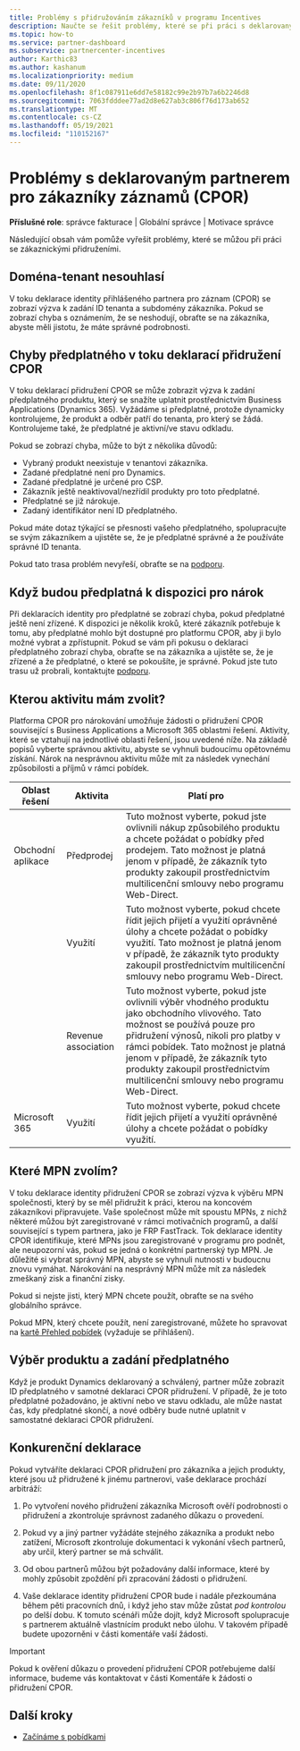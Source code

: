 ```yaml
---
title: Problémy s přidružováním zákazníků v programu Incentives
description: Naučte se řešit problémy, které se při práci s deklarovaným přidružením zákazníků na záznam (CPOR) tvrdí partner.
ms.topic: how-to
ms.service: partner-dashboard
ms.subservice: partnercenter-incentives
author: Karthic83
ms.author: kashanum
ms.localizationpriority: medium
ms.date: 09/11/2020
ms.openlocfilehash: 8f1c087911e6dd7e58182c99e2b97b7a6b2246d8
ms.sourcegitcommit: 7063fdddee77ad2d8e627ab3c806f76d173ab652
ms.translationtype: MT
ms.contentlocale: cs-CZ
ms.lasthandoff: 05/19/2021
ms.locfileid: "110152167"
---
```

# <a name="issues-with-claimed-partner-of-record-cpor-customer-associations"></a>Problémy s deklarovaným partnerem pro zákazníky záznamů (CPOR)

**Příslušné role**: správce fakturace | Globální správce | Motivace správce

Následující obsah vám pomůže vyřešit problémy, které se můžou při práci se zákaznickými přidruženími.

## <a name="domain-tenant-mismatch"></a>Doména-tenant nesouhlasí

V toku deklarace identity přihlášeného partnera pro záznam (CPOR) se zobrazí výzva k zadání ID tenanta a subdomény zákazníka. Pokud se zobrazí chyba s oznámením, že se neshodují, obraťte se na zákazníka, abyste měli jistotu, že máte správné podrobnosti.

## <a name="subscription-errors-in-the-cpor-association-claim-flow"></a>Chyby předplatného v toku deklarací přidružení CPOR

V toku deklarací přidružení CPOR se může zobrazit výzva k zadání předplatného produktu, který se snažíte uplatnit prostřednictvím Business Applications (Dynamics 365). Vyžádáme si předplatné, protože dynamicky kontrolujeme, že produkt a odběr patří do tenanta, pro který se žádá. Kontrolujeme také, že předplatné je aktivní/ve stavu odkladu.

Pokud se zobrazí chyba, může to být z několika důvodů:

- Vybraný produkt neexistuje v tenantovi zákazníka.
- Zadané předplatné není pro Dynamics.
- Zadané předplatné je určené pro CSP.
- Zákazník ještě neaktivoval/nezřídil produkty pro toto předplatné.
- Předplatné se již nárokuje.
- Zadaný identifikátor není ID předplatného.

Pokud máte dotaz týkající se přesnosti vašeho předplatného, spolupracujte se svým zákazníkem a ujistěte se, že je předplatné správné a že používáte správné ID tenanta.

Pokud tato trasa problém nevyřeší, obraťte se na [podporu](https://partner.microsoft.com/dashboard/support/incentives/servicerequests?category=incentives).

## <a name="when-subscriptions-will-be-available-to-claim"></a>Když budou předplatná k dispozici pro nárok

Při deklaracích identity pro předplatné se zobrazí chyba, pokud předplatné ještě není zřízené. K dispozici je několik kroků, které zákazník potřebuje k tomu, aby předplatné mohlo být dostupné pro platformu CPOR, aby ji bylo možné vybrat a zpřístupnit. Pokud se vám při pokusu o deklaraci předplatného zobrazí chyba, obraťte se na zákazníka a ujistěte se, že je zřízené a že předplatné, o které se pokoušíte, je správné. Pokud jste tuto trasu už probrali, kontaktujte [podporu](https://partner.microsoft.com/dashboard/support/incentives/servicerequests?category=incentives).

## <a name="which-activity-do-i-choose"></a>Kterou aktivitu mám zvolit?

Platforma CPOR pro nárokování umožňuje žádosti o přidružení CPOR související s Business Applications a Microsoft 365 oblastmi řešení. Aktivity, které se vztahují na jednotlivé oblasti řešení, jsou uvedené níže. Na základě popisů vyberte správnou aktivitu, abyste se vyhnuli budoucímu opětovnému získání. Nárok na nesprávnou aktivitu může mít za následek vynechání způsobilosti a příjmů v rámci pobídek.


| Oblast řešení | Aktivita | Platí pro |
| ------ | ----------- | ----------- |
| Obchodní aplikace      | Předprodej   | Tuto možnost vyberte, pokud jste ovlivnili nákup způsobilého produktu a chcete požádat o pobídky před prodejem. Tato možnost je platná jenom v případě, že zákazník tyto produkty zakoupil prostřednictvím multilicenční smlouvy nebo programu Web-Direct. |
|    |  Využití  | Tuto možnost vyberte, pokud chcete řídit jejich přijetí a využití oprávněné úlohy a chcete požádat o pobídky využití. Tato možnost je platná jenom v případě, že zákazník tyto produkty zakoupil prostřednictvím multilicenční smlouvy nebo programu Web-Direct. |
|    | Revenue association   | Tuto možnost vyberte, pokud jste ovlivnili výběr vhodného produktu jako obchodního vlivového. Tato možnost se používá pouze pro přidružení výnosů, nikoli pro platby v rámci pobídek. Tato možnost je platná jenom v případě, že zákazník tyto produkty zakoupil prostřednictvím multilicenční smlouvy nebo programu Web-Direct.   |
| Microsoft 365   | Využití   | Tuto možnost vyberte, pokud chcete řídit jejich přijetí a využití oprávněné úlohy a chcete požádat o pobídky využití. |

## <a name="which-mpn-do-i-choose"></a>Které MPN zvolím?

V toku deklarace identity přidružení CPOR se zobrazí výzva k výběru MPN společnosti, který by se měl přidružit k práci, kterou na koncovém zákazníkovi připravujete. Vaše společnost může mít spoustu MPNs, z nichž některé můžou být zaregistrované v rámci motivačních programů, a další související s typem partnera, jako je FRP FastTrack. Tok deklarace identity CPOR identifikuje, které MPNs jsou zaregistrované v programu pro podnět, ale neupozorní vás, pokud se jedná o konkrétní partnerský typ MPN. Je důležité si vybrat správný MPN, abyste se vyhnuli nutnosti v budoucnu znovu vymáhat. Nárokování na nesprávný MPN může mít za následek zmeškaný zisk a finanční zisky.

Pokud si nejste jisti, který MPN chcete použít, obraťte se na svého globálního správce.

Pokud MPN, který chcete použít, není zaregistrované, můžete ho spravovat na [kartě Přehled pobídek](https://partner.microsoft.com/dashboard/incentives/enrollment/summary) (vyžaduje se přihlášení).

## <a name="choosing-a-product-vs-entering-a-subscription"></a>Výběr produktu a zadání předplatného

Když je produkt Dynamics deklarovaný a schválený, partner může zobrazit ID předplatného v samotné deklaraci CPOR přidružení. V případě, že je toto předplatné požadováno, je aktivní nebo ve stavu odkladu, ale může nastat čas, kdy předplatné skončí, a nové odběry bude nutné uplatnit v samostatné deklaraci CPOR přidružení.

## <a name="competing-claims"></a>Konkurenční deklarace

Pokud vytváříte deklaraci CPOR přidružení pro zákazníka a jejich produkty, které jsou už přidružené k jinému partnerovi, vaše deklarace prochází arbitráží:

1. Po vytvoření nového přidružení zákazníka Microsoft ověří podrobnosti o přidružení a zkontroluje správnost zadaného důkazu o provedení.

2. Pokud vy a jiný partner vyžádáte stejného zákazníka a produkt nebo zatížení, Microsoft zkontroluje dokumentaci k vykonání všech partnerů, aby určil, který partner se má schválit.

3. Od obou partnerů můžou být požadovány další informace, které by mohly způsobit zpoždění při zpracování žádosti o přidružení.

4. Vaše deklarace identity přidružení CPOR bude i nadále přezkoumána během pěti pracovních dnů, i když jeho stav může zůstat _pod kontrolou_ po delší dobu. K tomuto scénáři může dojít, když Microsoft spolupracuje s partnerem aktuálně vlastnícím produkt nebo úlohu. V takovém případě budete upozorněni v části komentáře vaší žádosti. 

>[!IMPORTANT]
>Pokud k ověření důkazu o provedení přidružení CPOR potřebujeme další informace, budeme vás kontaktovat v části Komentáře k žádosti o přidružení CPOR.

## <a name="next-steps"></a>Další kroky

- [Začínáme s pobídkami](incentives-get-started-intro.md)
